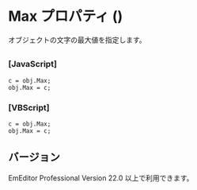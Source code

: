 # Max プロパティ ()

オブジェクトの文字の最大値を指定します。

## 

### \[JavaScript\]

```
c = obj.Max;
obj.Max = c;
```

### \[VBScript\]

```
c = obj.Max;
obj.Max = c;
```

## バージョン

EmEditor Professional Version 22.0 以上で利用できます。
